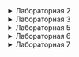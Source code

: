 <details>
<summary>Лабораторная 2</summary>
Доп. задания:
[lab2_dop.webm](https://github.com/user-attachments/assets/77029e59-d719-4a8d-bb5a-dafdfc0c4d3b)

- добавлена возможность навигации по табам (для каждого таба подгружаются свои картинки, сделана симуляция мокового апи)
- добавлена локализация на элементы приложения
- добавлена локализация на ресурсы внутри приложения
- добавлены стили для TabButtonStyle (активный таб выделяется другим цветом)
- добавлены стили для всех GridView

</details>

<details>
<summary>Лабораторная 3</summary>

Доп. задания:
  - добавлен стиль к кнопкам

<img width="319" alt="Screenshot 2024-11-04 at 19 22 11" src="https://github.com/user-attachments/assets/0d322ea6-2338-4651-bff5-268a9ec6c28f">

  - Сделать так, чтобы прокручивалась только нижняя часть экрана, то есть только текст.
[lab3dop2.webm](https://github.com/user-attachments/assets/445d9bbe-d893-4817-bf0a-3cb96dc8cb71)
</details>

<details>
<summary>Лабораторная 5 </summary>
  
Добавлена иконка в приложение:

<img width="319" alt="Screenshot with icon" src="https://github.com/user-attachments/assets/9740aa7b-9254-4741-802f-46d3538c9912">

</details>

<details>
<summary>Лабораторная 6</summary>
<img width="230" alt="Screenshot 2024-11-04 at 23 56 47" src="https://github.com/user-attachments/assets/436ee2e4-5930-45f7-b63d-729dc36d850e">

Сделан калькулятор плюс сделаны следующие доп задания:

- добавлена функция возведения в степень
- кнопки сделаны прямоугольными без закруглений, текст в ячейках центрирован
- обработка неверно введенного числа
- еще сделала приложение, где наоборот надо вводить ответ)
[lap6dop.webm](https://github.com/user-attachments/assets/6e519f5c-de66-4265-912c-63b83a91a6e6)
</details>

<details>
<summary>Лабораторная 7</summary>

[дфи7.webm](https://github.com/user-attachments/assets/d7212f46-3f99-49a2-8229-536c3fe329b2)

сделаны все 3 задания
</details>





